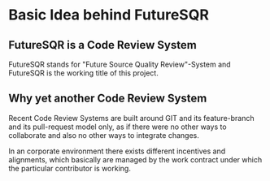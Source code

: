 # Basic Idea behind FutureSQR

## FutureSQR is a Code Review System

FutureSQR stands for "Future Source Quality Review"-System and FutureSQR is the working title of this project.

## Why yet another Code Review System

Recent Code Review Systems are built around GIT and its feature-branch and its pull-request model only, as
if there were no other ways to collaborate and also no other ways to integrate changes.
 
In an corporate environment there exists different incentives and alignments, which basically are managed 
by the work contract under which the particular contributor is working.
